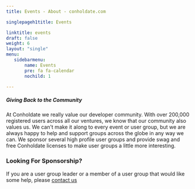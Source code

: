 ```yaml
---
title: Events - About - conholdate.com

singlepageh1title: Events

linktitle: events
draft: false
weight: 6
layout: "single"
menu:
   sidebarmenu: 
       name: Events
       pre: fa fa-calendar
       nochild: 1

---
```



<div class="box1">
<h5>Giving Back to the Community</h5>
<p>At Conholdate we really value our developer community. With over 200,000 registered users across all our ventures, we know that our community also values us. We can't make it along to every event or user group, but we are always happy to help and support groups across the globe in any way we can. We sponsor several high profile user groups and provide swag and free Conholdate licenses to make user groups a little more interesting.</p>
<h3>Looking For Sponsorship?</h3>
<p>If you are a user group leader or a member of a user group that would like some help, please <a href="/contact" rel="alternate">contact us</a></p>
<div class="clearfix"> </div>
<div class="clearfix"> </div>
</div>
